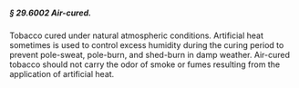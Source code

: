 ##### § 29.6002 Air-cured. #####

Tobacco cured under natural atmospheric conditions. Artificial heat sometimes is used to control excess humidity during the curing period to prevent pole-sweat, pole-burn, and shed-burn in damp weather. Air-cured tobacco should not carry the odor of smoke or fumes resulting from the application of artificial heat.